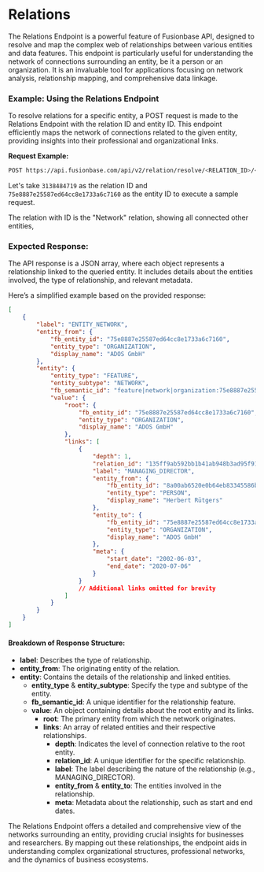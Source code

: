 # Relations

The Relations Endpoint is a powerful feature of Fusionbase API, designed to resolve and map the complex web of relationships between various entities and data features. This endpoint is particularly useful for understanding the network of connections surrounding an entity, be it a person or an organization. It is an invaluable tool for applications focusing on network analysis, relationship mapping, and comprehensive data linkage.

### &#x20;Example: Using the Relations Endpoint

To resolve relations for a specific entity, a POST request is made to the Relations Endpoint with the relation ID and entity ID. This endpoint efficiently maps the network of connections related to the given entity, providing insights into their professional and organizational links.

**Request Example:**

```bash
POST https://api.fusionbase.com/api/v2/relation/resolve/<RELATION_ID>/<ENTITY_ID>
```

Let's take `3138484719` as the relation ID and `75e8887e25587ed64cc8e1733a6c7160` as the entity ID to execute a sample request.

The relation with ID is the "Network" relation, showing all connected other entities,

### Expected Response:

The API response is a JSON array, where each object represents a relationship linked to the queried entity. It includes details about the entities involved, the type of relationship, and relevant metadata.

Here’s a simplified example based on the provided response:

```json
[
    {
        "label": "ENTITY_NETWORK",
        "entity_from": {
            "fb_entity_id": "75e8887e25587ed64cc8e1733a6c7160",
            "entity_type": "ORGANIZATION",
            "display_name": "ADOS GmbH"
        },
        "entity": {
            "entity_type": "FEATURE",
            "entity_subtype": "NETWORK",
            "fb_semantic_id": "feature|network|organization:75e8887e25587ed64cc8e1733a6c7160",
            "value": {
                "root": {
                    "fb_entity_id": "75e8887e25587ed64cc8e1733a6c7160",
                    "entity_type": "ORGANIZATION",
                    "display_name": "ADOS GmbH"
                },
                "links": [
                    {
                        "depth": 1,
                        "relation_id": "135ff9ab592bb1b41ab948b3ad95f91f",
                        "label": "MANAGING_DIRECTOR",
                        "entity_from": {
                            "fb_entity_id": "8a00ab6520e0b64eb83345586ba1613e",
                            "entity_type": "PERSON",
                            "display_name": "Herbert Rütgers"
                        },
                        "entity_to": {
                            "fb_entity_id": "75e8887e25587ed64cc8e1733a6c7160",
                            "entity_type": "ORGANIZATION",
                            "display_name": "ADOS GmbH"
                        },
                        "meta": {
                            "start_date": "2002-06-03",
                            "end_date": "2020-07-06"
                        }
                    }
                    // Additional links omitted for brevity
                ]
            }
        }
    }
]

```

#### Breakdown of Response Structure:

* **label**: Describes the type of relationship.
* **entity\_from**: The originating entity of the relation.
* **entity**: Contains the details of the relationship and linked entities.
  * **entity\_type** & **entity\_subtype**: Specify the type and subtype of the entity.
  * **fb\_semantic\_id**: A unique identifier for the relationship feature.
  * **value**: An object containing details about the root entity and its links.
    * **root**: The primary entity from which the network originates.
    * **links**: An array of related entities and their respective relationships.
      * **depth**: Indicates the level of connection relative to the root entity.
      * **relation\_id**: A unique identifier for the specific relationship.
      * **label**: The label describing the nature of the relationship (e.g., MANAGING\_DIRECTOR).
      * **entity\_from** & **entity\_to**: The entities involved in the relationship.
      * **meta**: Metadata about the relationship, such as start and end dates.

The Relations Endpoint offers a detailed and comprehensive view of the networks surrounding an entity, providing crucial insights for businesses and researchers. By mapping out these relationships, the endpoint aids in understanding complex organizational structures, professional networks, and the dynamics of business ecosystems.
